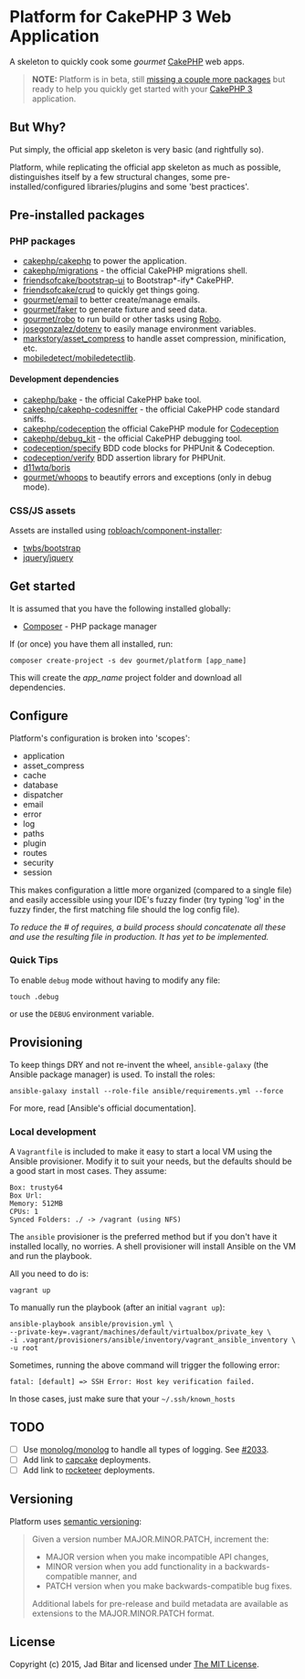 # Platform for CakePHP 3 Web Application

A skeleton to quickly cook some _gourmet_ [CakePHP][cakephp] web apps.

> __NOTE:__ Platform is in beta, still [missing a couple more packages](#todo)
> but ready to help you quickly get started with your [CakePHP 3][cakephp]
> application.

## But Why?

Put simply, the official app skeleton is very basic (and rightfully so).

Platform, while replicating the official app skeleton as much as possible,
distinguishes itself by a few structural changes, some pre-installed/configured
libraries/plugins and some 'best practices'.

## Pre-installed packages

### PHP packages

* [cakephp/cakephp][cakephp/repo] to power the application.
* [cakephp/migrations][migrations/repo] - the official CakePHP migrations shell.
* [friendsofcake/bootstrap-ui][foc/bootstrap-ui/repo] to Bootstrap*-ify* CakePHP.
* [friendsofcake/crud][foc/crud/repo] to quickly get things going.
* [gourmet/email][email/repo] to better create/manage emails.
* [gourmet/faker][faker/repo] to generate fixture and seed data.
* [gourmet/robo][robo/repo] to run build or other tasks using [Robo][robo].
* [josegonzalez/dotenv][dotenv/repo] to easily manage environment variables.
* [markstory/asset_compress][asset_compress/repo] to handle asset compression,
minification, etc.
* [mobiledetect/mobiledetectlib][mobiledetect/repo].

#### Development dependencies

* [cakephp/bake][bake/repo] - the official CakePHP bake tool.
* [cakephp/cakephp-codesniffer][codesniffer/repo] - the official CakePHP code
standard sniffs.
* [cakephp/codeception][codeception/repo] the official CakePHP module for
[Codeception][codeception]
* [cakephp/debug_kit][debug_kit/repo] - the official CakePHP debugging tool.
* [codeception/specify][specify/repo] BDD code blocks for PHPUnit & Codeception.
* [codeception/verify][verify/repo] BDD assertion library for PHPUnit.
* [d11wtq/boris][boris/repo]
* [gourmet/whoops][whoops/repo] to beautify errors and exceptions (only in debug
mode).

### CSS/JS assets

Assets are installed using [robloach/component-installer][component/repo]:

* [twbs/bootstrap][bootstrap]
* [jquery/jquery][jquery]

## Get started

It is assumed that you have the following installed globally:

* [Composer][composer] - PHP package manager

If (or once) you have them all installed, run:

```
composer create-project -s dev gourmet/platform [app_name]
```

This will create the *app_name* project folder and download all dependencies.

## Configure

Platform's configuration is broken into 'scopes':

* application
* asset_compress
* cache
* database
* dispatcher
* email
* error
* log
* paths
* plugin
* routes
* security
* session

This makes configuration a little more organized (compared to a single file)
and easily accessible using your IDE's fuzzy finder (try typing 'log' in the
fuzzy finder, the first matching file should the log config file).

_To reduce the # of requires, a build process should concatenate all these and
use the resulting file in production. It has yet to be implemented._

### Quick Tips

To enable `debug` mode without having to modify any file:

```
touch .debug
```

or use the `DEBUG` environment variable.

## Provisioning

To keep things DRY and not re-invent the wheel, `ansible-galaxy` (the Ansible
package manager) is used. To install the roles:

```
ansible-galaxy install --role-file ansible/requirements.yml --force
```

For more, read [Ansible's official documentation].

### Local development

A `Vagrantfile` is included to make it easy to start a local VM using the
Ansible provisioner. Modify it to suit your needs, but the defaults should be
a good start in most cases. They assume:

```
Box: trusty64
Box Url:
Memory: 512MB
CPUs: 1
Synced Folders: ./ -> /vagrant (using NFS)
```

The `ansible` provisioner is the preferred method but if you don't have it installed
locally, no worries. A shell provisioner will install Ansible on the VM and run the
playbook.

All you need to do is:

```
vagrant up
```

To manually run the playbook (after an initial `vagrant up`):

```
ansible-playbook ansible/provision.yml \
--private-key=.vagrant/machines/default/virtualbox/private_key \
-i .vagrant/provisioners/ansible/inventory/vagrant_ansible_inventory \
-u root
```

Sometimes, running the above command will trigger the following error:

```
fatal: [default] => SSH Error: Host key verification failed.
```

In those cases, just make sure that your `~/.ssh/known_hosts`

## TODO

* [ ] Use [monolog/monolog][monolog/repo] to handle all types of logging.
See [#2033][cakephp/2033].
* [ ] Add link to [capcake][capcake/repo] deployments.
* [ ] Add link to [rocketeer][rocketeer/repo] deployments.

## Versioning

Platform uses [semantic versioning][semver]:

> Given a version number MAJOR.MINOR.PATCH, increment the:
>
> - MAJOR version when you make incompatible API changes,
> - MINOR version when you add functionality in a backwards-compatible manner,
> and
> - PATCH version when you make backwards-compatible bug fixes.
>
> Additional labels for pre-release and build metadata are available as
> extensions to the MAJOR.MINOR.PATCH format.

## License

Copyright (c) 2015, Jad Bitar and licensed under [The MIT License][mit].

[asset_compress/repo]://github.com/markstory/asset_compress
[bake/repo]://github.com/cakephp/bake
[bootstrap]:http://getbootstrap.com
[boris/repo]://github.com/d11wtq/boris
[cakephp]:http://cakephp.org
[cakephp/2033]://github.com/cakephp/cakephp/issues/2033
[cakephp/repo]://github.com/cakephp/cakephp
[capcake/repo]://github.com/jadb/capcake
[codeception]:http://codeception.com
[codeception/repo]://github.com/cakephp/codeception
[codesniffer/repo]://github.com/cakephp/cakephp-codesniffer
[composer]://getcomposer.org/doc/00-intro.md#globally
[component/repo]://github.com/robloach/component-installer
[debugbar/repo]://github.com/maximebf/debugbar
[debug_kit/repo]://github.com/cakephp/debug_kit
[dotenv/repo]://github.com/josegonzalez/php-dotenv
[email/repo]://github.com/gourmet/email
[faker/repo]://github.com/gourmet/faker
[foc/bootstrap-ui/repo]://github.com/friendsofcake/bootstrap-ui
[foc/crud/repo]://github.com/friendsofcake/crud
[gourmet/box]://github.com/gourmet/box/
[jquery]:http://jquery.com
[milestones]://github.com/gourmet/platform/issues/milestones
[migrations/repo]://github.com/cakephp/migrations
[mit]:http://www.opensource.org/licenses/mit-license.php
[mobiledetect/repo]://github.com/serbanghita/Mobile-Detect
[monolog/repo]://github.com/seldaek/monolog
[phinx/repo]://github.com/robmorgan/phinx
[phpunit/repo]://github.com/sebastianbergmann/phpunit
[robo]:http://robo.li
[robo/repo]://github.com/gourmet/robo
[rocketeer/repo]://github.com/anahkiasen/rocketeer
[semver]:http://semver.org
[specify/repo]://github.com/codeception/specify
[vagrant]:http://vagrantup.com
[verify/repo]://github.com/codeception/verify
[whoops/repo]://github.com/gourmet/whoops
